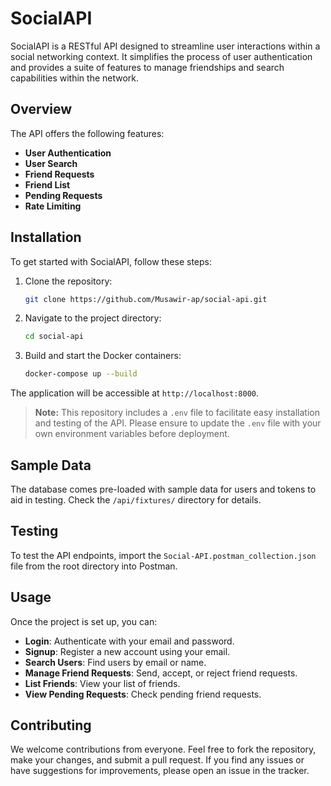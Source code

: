# SocialAPI

SocialAPI is a RESTful API designed to streamline user interactions within a social networking context. It simplifies the process of user authentication and provides a suite of features to manage friendships and search capabilities within the network.

## Overview

The API offers the following features:

- **User Authentication**
- **User Search**
- **Friend Requests**
- **Friend List**
- **Pending Requests**
- **Rate Limiting**

## Installation

To get started with SocialAPI, follow these steps:

1. Clone the repository:
   ```bash
   git clone https://github.com/Musawir-ap/social-api.git
   ```

2. Navigate to the project directory:
   ```bash
   cd social-api
   ```

3. Build and start the Docker containers:
   ```bash
   docker-compose up --build
   ```

The application will be accessible at `http://localhost:8000`.

> **Note:** This repository includes a `.env` file to facilitate easy installation and testing of the API. Please ensure to update the `.env` file with your own environment variables before deployment.

## Sample Data

The database comes pre-loaded with sample data for users and tokens to aid in testing. Check the `/api/fixtures/` directory for details.

## Testing

To test the API endpoints, import the `Social-API.postman_collection.json` file from the root directory into Postman.

## Usage

Once the project is set up, you can:

- **Login**: Authenticate with your email and password.
- **Signup**: Register a new account using your email.
- **Search Users**: Find users by email or name.
- **Manage Friend Requests**: Send, accept, or reject friend requests.
- **List Friends**: View your list of friends.
- **View Pending Requests**: Check pending friend requests.

## Contributing

We welcome contributions from everyone. Feel free to fork the repository, make your changes, and submit a pull request. If you find any issues or have suggestions for improvements, please open an issue in the tracker.
